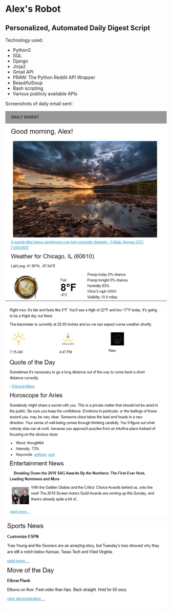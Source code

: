 # Alex's Robot
## Personalized, Automated Daily Digest Script

Technology used:
* Python3
* SQL
* Django
* Jinja2
* Gmail API
* PRAW: The Python Reddit API Wrapper
* BeautifulSoup
* Bash scripting
* Various publicly available APIs

Screenshots of daily email sent:
![first](https://github.com/alexkelley/daily_digest/blob/master/first.PNG)

![second](https://github.com/alexkelley/daily_digest/blob/master/second.PNG)

![third](https://github.com/alexkelley/daily_digest/blob/master/third.PNG)

